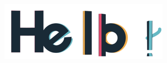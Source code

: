 
![hello](gif/hello.gif)

<!-- **Aaryanpal/Aaryanpal** is a ✨ _special_ ✨ repository because its `README.md` (this file) appears on your GitHub profile.

Here are some ideas to get you started

:

- 🔭 I’m currently working on ...
- 🌱 I’m currently learning ...
- 👯 I’m looking to collaborate on ...
- 🤔 I’m looking for help with ...
- 💬 Ask me about ...
- 📫 How to reach me: ...
- 😄 Pronouns: ...
- ⚡ Fun fact: ...
 -->
